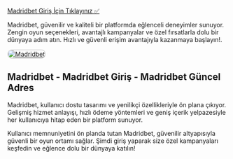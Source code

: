 <a href="https://shorto.link/VGlpt">Madridbet Giriş İçin Tıklayınız ✅</a>

<p>Madridbet, güvenilir ve kaliteli bir platformda eğlenceli deneyimler sunuyor. Zengin oyun seçenekleri, avantajlı kampanyalar ve özel fırsatlarla dolu bir dünyaya adım atın. Hızlı ve güvenli erişim avantajıyla kazanmaya başlayın!.</p>

<a href="https://shorto.link/VGlpt" title="Madridbet">
  <img src="https://i.ibb.co/MkY55wf/photo-2025-01-15-16-52-46.jpg" alt="Madridbet" style="max-width: 100%; border: 2px solid #ddd; border-radius: 10px;">
</a>

<h2>Madridbet - Madridbet Giriş - Madridbet Güncel Adres</h2>

<p>Madridbet, kullanıcı dostu tasarımı ve yenilikçi özellikleriyle ön plana çıkıyor. Gelişmiş hizmet anlayışı, hızlı ödeme yöntemleri ve geniş içerik yelpazesiyle her kullanıcıya hitap eden bir platform sunuyor.</p>

<p>Kullanıcı memnuniyetini ön planda tutan Madridbet, güvenilir altyapısıyla güvenli bir oyun ortamı sağlar. Şimdi giriş yaparak size özel kampanyaları keşfedin ve eğlence dolu bir dünyaya katılın!</p>
